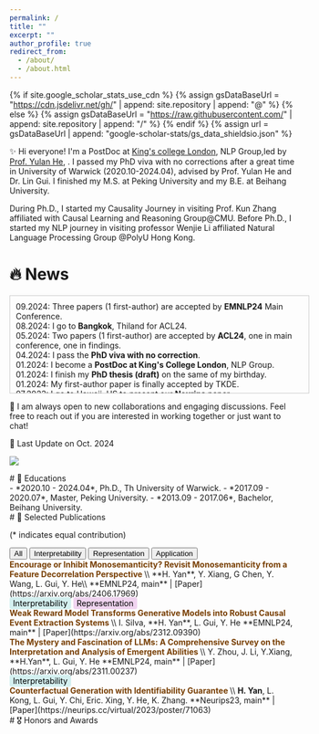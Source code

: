 ```yaml
---
permalink: /
title: ""
excerpt: ""
author_profile: true
redirect_from: 
  - /about/
  - /about.html
---
```


{% if site.google_scholar_stats_use_cdn %}
{% assign gsDataBaseUrl = "https://cdn.jsdelivr.net/gh/" | append: site.repository | append: "@" %}
{% else %}
{% assign gsDataBaseUrl = "https://raw.githubusercontent.com/" | append: site.repository | append: "/" %}
{% endif %}
{% assign url = gsDataBaseUrl | append: "google-scholar-stats/gs_data_shieldsio.json" %}

<span class='anchor' id='about-me'></span>

✨ Hi everyone! I'm a PostDoc at [King's college London](https://kcl.ac.uk/), NLP Group,led by [Prof. Yulan He](https://sites.google.com/view/yulanhe), . I passed my PhD viva with no corrections after a great time in University of Warwick (2020.10-2024.04), advised by Prof. Yulan He and Dr. Lin Gui. I finished my M.S. at Peking University and my B.E. at Beihang University.
                
During Ph.D., I started my Causality Journey in visiting Prof. Kun Zhang affiliated with Causal Learning and Reasoning Group@CMU. Before Ph.D., I started my NLP journey in visiting professor Wenjie Li affiliated Natural Language Processing Group @PolyU Hong Kong.

# 🔥 News
<div style="border: 1px solid #ccc; padding: 10px; width: 100%; height: 150px; overflow: auto;">
09.2024: Three papers (1 first-author) are accepted by <strong>EMNLP24</strong> Main Conference.<br>
08.2024: I go to <strong>Bangkok</strong>, Thiland for ACL24. <br>
05.2024: Two papers (1 first-author) are accepted by <strong>ACL24</strong>, one in main conference, one in findings. <br>
04.2024: I pass the <strong>PhD viva with no correction</strong>. <br>
01.2024: I become a <strong>PostDoc at King's College London</strong>, NLP Group. <br>
01.2024: I finish my <strong>PhD thesis (draft)</strong> on the same of my birthday.<br>
01.2024: My first-author paper is finally accepted by TKDE. <br>
07.2023: I go to Hawaii, US to present our <strong>Neurips</strong> paper. <br>
07.2023: My first-author paper is accepted by Neurips (my neurips paper). <br>
02.2023: I go back to the UK from <strong>Abu Dhabi, UAE</strong>, finish my Machine Learning Learning trip in MBZUAI. <br>
02.2023: I attend the <strong>EMNLP23</strong> held in Abu Dhabi, to present our <strong>Computation Linguistics</strong> paper. <br>
01.2023: One paper is accepted by <strong>EACL23-findings</strong> (first time as a mentor for a master student). <br>
12.2022: Lionel Messi leads Argentina to win the World Cup championship. <br>
10.2022: I start to be a funded visit student in Machine Learning, Department at <strong>MBZUAI</strong>, Abu Dhabi, UAE, advised by Prof. <a href="https://www.andrew.cmu.edu/user/kunz1/"> Kun Zhang </a>.  <br>
08.2022: I go to <strong>Eindhoven</strong>, NetherLand to present our UAI paper. <br>
05.2022: My first-author paper is accepted by <strong>UAI23</strong> (my first ML paper)  <br>
05.2022: My first-author paper is accepted by <strong>UAI23</strong> (my first ML paper) <br>
05.2021: The first time! My first-author paper is accepted by <strong>ACL21 Oral</strong> A super encouragement in my early PhD career.<br>
10.2020: I start my PhD journey at University of Warwick. <br>
</div>

🚀 I am always open to new collaborations and engaging discussions. Feel free to reach out if you are interested in working together or just want to chat!

🔔 Last Update on Oct. 2024

<a href='[https://scholar.google.com/citations?user=YmWi1lgAAAAJ](https://scholar.google.com/citations?user=YmWi1lgAAAAJ)'><img src="https://img.shields.io/endpoint?url={{ url | url_encode }}&logo=Google%20Scholar&labelColor=f6f6f6&color=9cf&style=flat&label=citations"></a>

<div id="educations" markdown="1"> 
# 📖 Educations
</div>
- *2020.10 - 2024.04*, Ph.D., Th University of Warwick.
- *2017.09 - 2020.07*, Master, Peking University.
- *2013.09 - 2017.06*, Bachelor, Beihang University.

<div id="publications" markdown="1"> 
# 📝 Selected Publications
</div>

(* indicates equal contribution)

<!-- Filter Buttons -->
<div id="filter-container">
  <button class="filter-btn" onclick="filterPubs('all')">All</button>
  <button class="filter-btn" onclick="filterPubs('interpretability')">Interpretability</button>
  <button class="filter-btn" onclick="filterPubs('representation')">Representation</button>
  <button class="filter-btn" onclick="filterPubs('application')">Application</button>
</div>

<div class='paper-box-text' markdown="1">
<b style="color:#783F04;">Encourage or Inhibit Monosemanticity? Revisit Monosemanticity from a Feature Decorrelation Perspective
</b>
\\
**H. Yan**, Y. Xiang, G Chen, Y. Wang, L. Gui, Y. He\\
**EMNLP24, main** |  [Paper](https://arxiv.org/abs/2406.17969)
<br>
<span style="background-color: #d4f0f0; color: #000; padding: 2px 6px; border-radius: 4px;">Interpretability</span>  <span style="background-color: #f0d4f0; color: #000; padding: 2px 6px; border-radius: 4px;">Representation</span>  
<br>
  
</div>

<div class='paper-box-text' markdown="1">
<b style="color:#783F04;"> Weak Reward Model Transforms Generative Models into Robust Causal Event Extraction Systems
</b>
\\
I. Silva, **H. Yan**, L. Gui, Y. He
**EMNLP24, main** |  [Paper](https://arxiv.org/abs/2312.09390) 
</div>

<div class='paper-box-text' markdown="1">
<b style="color:#783F04;"> The Mystery and Fascination of LLMs: A Comprehensive Survey on the Interpretation and Analysis of Emergent Abilities
</b>
\\
Y. Zhou, J. Li, Y.Xiang, **H.Yan**, L. Gui, Y. He
**EMNLP24, main** |  [Paper](https://arxiv.org/abs/2311.00237) <br>
<span style="background-color: #d4f0f0; color: #000; padding: 2px 6px; border-radius: 4px;">Interpretability</span>  
<br>
</div>

<div class='paper-box-text' markdown="1">
<b style="color:#783F04;"> Counterfactual Generation with Identifiability Guarantee
</b>
\\
<strong>H. Yan</strong>, L. Kong, L. Gui, Y. Chi, Eric. Xing, Y. He, K. Zhang.
**Neurips23, main** |  [Paper](https://neurips.cc/virtual/2023/poster/71063) 
</div>








<!-- JavaScript for Filtering -->
<script>
function filterPubs(category) {
  var papers = document.getElementsByClassName('paper-box-text');
  if (category == 'all') category = '';
  
  // Loop through all publications
  for (var i = 0; i < papers.length; i++) {
    if (papers[i].className.indexOf(category) > -1) {
      papers[i].style.display = "block"; // Show if matches category
    } else {
      papers[i].style.display = "none";  // Hide if not
    }
  }
}
</script>



<div id="honors" markdown="1"> 
# 🎖 Honors and Awards
</div>

